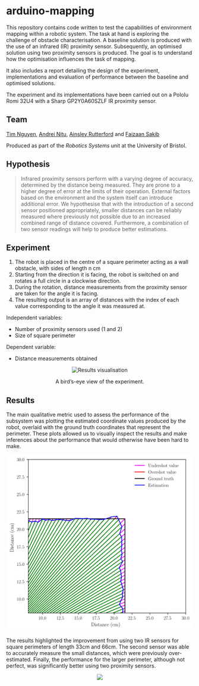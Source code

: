 # arduino-mapping

This repository contains code written to test the capabilities of environment mapping within a robotic system. The task at hand is exploring the challenge of obstacle characterisation. A baseline solution is produced with the use of an infrared (IR) proximity sensor. Subsequently, an optimised solution using two proximity sensors is produced. The goal is to understand how the optimisation influences the task of mapping. 

It also includes a report detailing the design of the experiment, implementations and evaluation of performance between the baseline and optimised solutions.

The experiment and its implementations have been carried out on a Pololu Romi 32U4 with a Sharp GP2Y0A60SZLF IR proximity sensor.

## Team

[Tim Nguyen](https://github.com/nt1m), [Andrei Nitu](https://github.com/AndreiCNitu), [Ainsley Rutterford](https://github.com/ainsleyrutterford) and [Faizaan Sakib](https://github.com/fznsakib)

Produced as part of the *Robotics Systems* unit at the University of Bristol.

## Hypothesis

> Infrared proximity sensors perform with a varying degree of accuracy, determined by the distance being measured. They are prone to a higher degree of error at the limits of their operation. External factors based on the environment and the system itself can introduce additional error. We hypothesise that with the introduction of a second sensor positioned appropriately, smaller distances can be reliably measured where previously not possible due to an increased combined range of distance covered. Furthermore, a combination of two sensor readings will help to produce better estimations.

## Experiment

1. The robot is placed in the centre of a square perimeter acting as a wall obstacle, with sides of length n cm
2. Starting from the direction it is facing, the robot is switched on and rotates a full circle in a clockwise direction.
3. During the rotation, distance measurements from the proximity sensor are taken for the angle it is facing.
4. The resulting output is an array of distances with the index of each value corresponding to the angle it was
measured at.
 
Independent variables:
  - Number of proximity sensors used (1 and 2)
  - Size of square perimeter
  
Dependent variable:
  - Distance measurements obtained
  
<p align="center">
  <img src="https://user-images.githubusercontent.com/15062683/72469075-96c14900-37d6-11ea-91b5-4b1dea3bf283.png" alt="Results visualisation" width=300>
</p>

<p align="center">
A bird’s-eye view of the experiment.
</p>

## Results

The main qualitative metric used to assess the performance of the subsystem was plotting the estimated coordinate values produced by the robot, overlaid with the ground truth coordinates that represent the perimeter. These plots allowed us to visually inspect the results and make inferences about the performance that would otherwise have been hard to make.

<p align="center">
  <img src="graphs/error_visualisation.svg" alt="Error visualisation">
</p>

The results highlighted the improvement from using two IR sensors for square perimeters of length 33cm and 66cm. The second sensor was able to accurately measure the small distances, which were previously over-estimated. Finally, the performance for the larger perimeter, although not perfect, was significantly better using two proximity sensors.

<p align="center">
  <img src="https://user-images.githubusercontent.com/15062683/72469391-34b51380-37d7-11ea-8486-437792bc4372.png">
</p>



